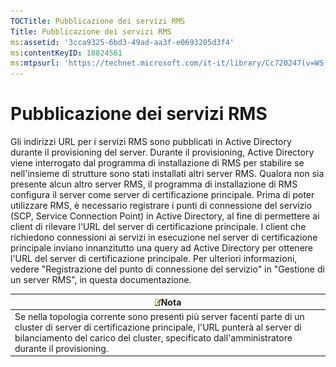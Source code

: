 ```yaml
---
TOCTitle: Pubblicazione dei servizi RMS
Title: Pubblicazione dei servizi RMS
ms:assetid: '3cca9325-6bd3-49ad-aa3f-e0693205d3f4'
ms:contentKeyID: 18824561
ms:mtpsurl: 'https://technet.microsoft.com/it-it/library/Cc720247(v=WS.10)'
---
```


Pubblicazione dei servizi RMS
=============================

Gli indirizzi URL per i servizi RMS sono pubblicati in Active Directory durante il provisioning del server. Durante il provisioning, Active Directory viene interrogato dal programma di installazione di RMS per stabilire se nell'insieme di strutture sono stati installati altri server RMS. Qualora non sia presente alcun altro server RMS, il programma di installazione di RMS configura il server come server di certificazione principale. Prima di poter utilizzare RMS, è necessario registrare i punti di connessione del servizio (SCP, Service Connection Point) in Active Directory, al fine di permettere ai client di rilevare l'URL del server di certificazione principale. I client che richiedono connessioni ai servizi in esecuzione nel server di certificazione principale inviano innanzitutto una query ad Active Directory per ottenere l'URL del server di certificazione principale. Per ulteriori informazioni, vedere "Registrazione del punto di connessione del servizio" in "Gestione di un server RMS", in questa documentazione.

| ![](images/Cc720247.note(WS.10).gif)Nota                                                                                                                                                                              |
|----------------------------------------------------------------------------------------------------------------------------------------------------------------------------------------------------------------------------------------------------|
| Se nella topologia corrente sono presenti più server facenti parte di un cluster di server di certificazione principale, l'URL punterà al server di bilanciamento del carico del cluster, specificato dall'amministratore durante il provisioning. |
